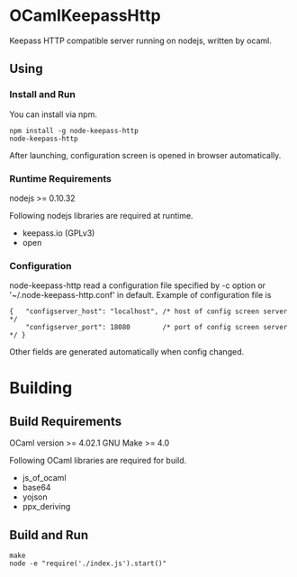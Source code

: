 OCamlKeepassHttp
================

Keepass HTTP compatible server running on nodejs, written by ocaml.

## Using
### Install and Run
You can install via npm.

    npm install -g node-keepass-http
    node-keepass-http

After launching, configuration screen is opened in browser automatically. 

### Runtime Requirements
nodejs >= 0.10.32

Following nodejs libraries are required at runtime.

 - keepass.io (GPLv3)
 - open

### Configuration
node-keepass-http read a configuration file specified by -c option or '~/.node-keepass-http.conf' in default. Example of configuration file is

    {   "configserver_host": "localhost", /* host of config screen server */
        "configserver_port": 18080        /* port of config screen server */ }

Other fields are generated automatically when config changed. 

# Building
## Build Requirements
OCaml version >= 4.02.1
GNU Make >= 4.0

Following OCaml libraries are required for build.

- js\_of\_ocaml
- base64
- yojson
- ppx\_deriving

## Build and Run
    make
    node -e "require('./index.js').start()"
